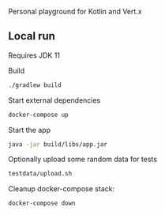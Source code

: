Personal playground for Kotlin and Vert.x

## Local run

Requires JDK 11

Build
```bash
./gradlew build
```

Start external dependencies
```bash
docker-compose up
```

Start the app
```bash
java -jar build/libs/app.jar
```

Optionally upload some random data for tests
```bash
testdata/upload.sh
```

Cleanup docker-compose stack:
```bash
docker-compose down
```
